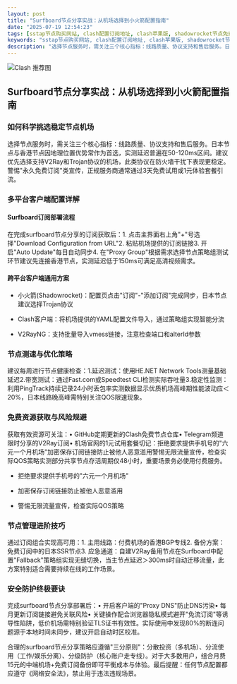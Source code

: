 ```yaml
---
layout: post
title: "Surfboard节点分享实战：从机场选择到小火箭配置指南"
date: "2025-07-19 12:54:23"
tags: [sstap节点购买网站, clash配置订阅地址, clash苹果版, shadowrocket节点免费, clash订阅官网进不了的原因]
keywords: "sstap节点购买网站, clash配置订阅地址, clash苹果版, shadowrocket节点免费, clash订阅官网进不了的原因"
description: "选择节点服务时，需关注三个核心指标：线路质量、协议支持和售后服务。日本节点与香港节点因地理位置优势常作为首选，实测延迟普遍在50-120ms区间。建议优先选择支持V2Ray和Trojan协议的机场，此类协议在防火墙干扰下表现更稳定。警惕"永久免费订阅"类宣传，正规服务商通常通过3天免费试用或1元体验套餐引流。"
---
```


![Clash 推荐图](https://clashjd.github.io/assets/img/稳定订阅机场推荐.png)

## Surfboard节点分享实战：从机场选择到小火箭配置指南

### 如何科学挑选稳定节点机场

选择节点服务时，需关注三个核心指标：线路质量、协议支持和售后服务。日本节点与香港节点因地理位置优势常作为首选，实测延迟普遍在50-120ms区间。建议优先选择支持V2Ray和Trojan协议的机场，此类协议在防火墙干扰下表现更稳定。警惕"永久免费订阅"类宣传，正规服务商通常通过3天免费试用或1元体验套餐引流。

### 多平台客户端配置详解

#### Surfboard订阅部署流程

在完成surfboard节点分享的订阅获取后：1. 点击主界面右上角"+"号选择"Download Configuration from URL"2. 粘贴机场提供的订阅链接3. 开启"Auto Update"每日自动同步4. 在"Proxy Group"根据需求选择节点策略组测试环节建议先连接香港节点，实测延迟低于150ms可满足高清视频需求。

#### 跨平台客户端通用方案

- 小火箭(Shadowrocket)：配置页点击"订阅"-"添加订阅"完成同步，日本节点建议选择Trojan协议

- Clash客户端：将机场提供的YAML配置文件导入，通过策略组实现智能分流

- V2RayNG：支持批量导入vmess链接，注意检查端口和alterId参数

### 节点测速与优化策略

建议每周进行节点健康检查：1.延迟测试：使用HE.NET Network Tools测量基础延迟2.带宽测试：通过Fast.com或Speedtest CLI检测实际吞吐量3.稳定性监测：利用PingTrack持续记录24小时丢包率实测数据显示优质机场高峰期性能波动应＜20%，日本线路晚高峰需特别关注QOS限速现象。

### 免费资源获取与风险规避

获取有效资源可关注：• GitHub定期更新的Clash免费节点仓库• Telegram频道限时分享的V2Ray订阅• 机场官网的1元试用套餐切记：拒绝要求提供手机号的"六元一个月机场"加密保存订阅链接防止被他人恶意滥用警惕无限流量宣传，检查实际QOS策略实测部分共享节点存活周期仅48小时，重要场景务必使用付费服务。

- 拒绝要求提供手机号的"六元一个月机场"

- 加密保存订阅链接防止被他人恶意滥用

- 警惕无限流量宣传，检查实际QOS策略

### 节点管理进阶技巧

通过订阅组合实现高可用：1. 主用线路：付费机场的香港BGP专线2. 备份方案：免费订阅中的日本SSR节点3. 应急通道：自建V2Ray备用节点在Surfboard中配置"Fallback"策略组实现无缝切换，当主节点延迟＞300ms时自动迁移流量，此方案特别适合需要持续在线的工作场景。

### 安全防护终极要诀

完成surfboard节点分享部署后：• 开启客户端的"Proxy DNS"防止DNS污染• 每月更新订阅链接避免关联风险• 关键操作配合浏览器隐私模式避开"免流订阅"等诱导性陷阱，低价机场需特别验证TLS证书有效性。实际使用中发现80%的断连问题源于本地时间未同步，建议开启自动时区校准。

合理的surfboard节点分享策略应遵循"三分原则"：分散投资（多机场）、分流使用（工作/娱乐分离）、分级防护（核心账户走专线）。对于大多数用户，组合月费15元的中端机场+免费订阅备份即可平衡成本与体验。最后提醒：任何节点配置都应遵守《网络安全法》，禁止用于违法违规场景。